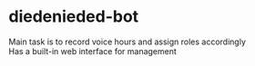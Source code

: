 # diedenieded-bot
Main task is to record voice hours and assign roles accordingly\
Has a built-in web interface for management
